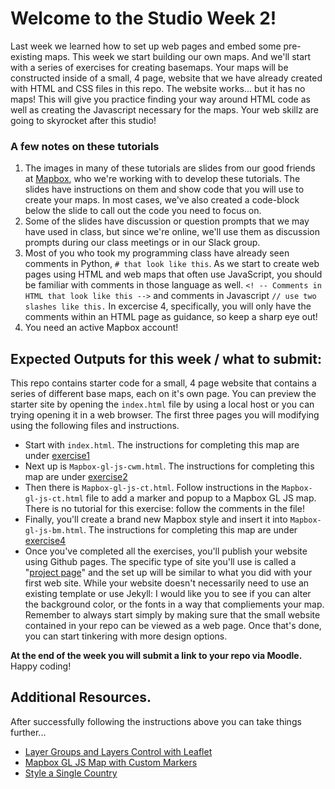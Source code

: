 # Welcome to the Studio Week 2!
Last week we learned how to set up web pages and embed some pre-existing maps. This week we start building our own maps. And we'll start with a series of exercises for creating basemaps. Your maps will be constructed inside of a small, 4 page, website that we have already created with HTML and CSS files in this repo. The website works... but it has no maps! This will give you practice finding your way around HTML code as well as creating the Javascript necessary for the maps. Your web skillz are going to skyrocket after this studio!

### A few notes on these tutorials
1. The images in many of these tutorials are slides from our good friends at [Mapbox](https://www.mapbox.com/), who we're working with to develop these tutorials. The slides have instructions on them and show code that you will use to create your maps. In most cases, we've also created a code-block below the slide to call out the code you need to focus on.
2. Some of the slides have discussion or question prompts that we may have used in class, but since we're online, we'll use them as discussion prompts during our class meetings or in our Slack group.
3. Most of you who took my programming class have already seen comments in Python, `# that look like this`. As we start to create web pages using HTML and web maps that often use JavaScript, you should be familiar with comments in those language as well. `<! -- Comments in HTML that look like this -->` and comments in Javascript `// use two slashes like this.` In excercise 4, specifically, you will only have the comments within an HTML page as guidance, so keep a sharp eye out!
4. You need an active Mapbox account!

## Expected Outputs for this week / what to submit:
This repo contains starter code for a small, 4 page website that contains a series of different base maps, each on it's own page. You can preview the starter site by opening the `index.html` file by using a local host or you can trying opening it in a web browser. The first three pages you will modifying using the following files and instructions.
- Start with `index.html`. The instructions for completing this map are under [exercise1](/instructions/exercise1.md)
- Next up is `Mapbox-gl-js-cwm.html`. The instructions for completing this map are under [exercise2](/instructions/exercise2.md)
- Then there is `Mapbox-gl-js-ct.html`. Follow instructions in the  `Mapbox-gl-js-ct.html` file to add a marker and popup to a Mapbox GL JS map. There is no tutorial for this exercise: follow the comments in the file!
- Finally, you'll create a brand new Mapbox style and insert it into `Mapbox-gl-js-bm.html`.  The instructions for completing this map are under [exercise4](/instructions/exercise4.md)
- Once you've completed all the exercises, you'll publish your website using Github pages. The specific type of site you'll use is called a "[project page](https://help.github.com/en/enterprise/2.14/user/articles/user-organization-and-project-pages)" and the set up will be similar to what you did with your first web site. While your website doesn't necessarily need to use an existing template or use Jekyll: I would like you to see if you can alter the background color, or the fonts in a way that compliements your map. Remember to always start simply by making sure that the small website contained in your repo can be viewed as a web page. Once that's done, you can start tinkering with more design options.

**At the end of the week you will submit a link to your repo via Moodle.** Happy coding!

## Additional Resources.
After successfully following the instructions above you can take things further...
- [Layer Groups and Layers Control with Leaflet](https://leafletjs.com/examples/layers-control/)
- [Mapbox GL JS Map with Custom Markers](https://docs.mapbox.com/help/tutorials/custom-markers-gl-js/)
- [Style a Single Country](https://docs.mapbox.com/help/tutorials/style-single-country/)
